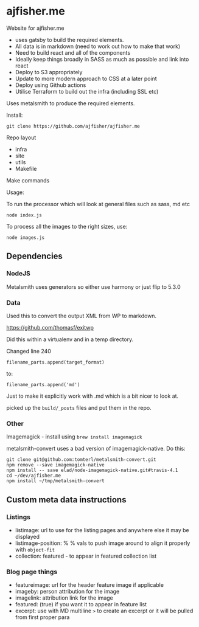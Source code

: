 # ajfisher.me

Website for ajfisher.me

- uses gatsby to build the required elements.
- All data is in markdown (need to work out how to make that work)
- Need to build react and all of the components
- Ideally keep things broadly in SASS as much as possible and link into react
- Deploy to S3 appropriately
- Update to more modern approach to CSS at a later point
- Deploy using Github actions
- Utilise Terraform to build out the infra (including SSL etc)

Uses metalsmith to produce the required elements.

Install:

```
git clone https://github.com/ajfisher/ajfisher.me
```

Repo layout

- infra
- site
- utils
- Makefile


Make commands


Usage:

To run the processor which will look at general files such as sass, md etc

```
node index.js
```

To process all the images to the right sizes, use:

```
node images.js
```

## Dependencies

### NodeJS

Metalsmith uses generators so either use harmony or just flip to 5.3.0

### Data

Used this to convert the output XML from WP to markdown.

https://github.com/thomasf/exitwp

Did this within a virtualenv and in a temp directory.

Changed line 240

```
filename_parts.append(target_format)
```

to:

```
filename_parts.append('md')
```

Just to make it explicitly work with .md which is a bit nicer to look at.

picked up the `build/_posts` files and put them in the repo.

### Other

Imagemagick - install using `brew install imagemagick`

metalsmith-convert uses a bad version of imagemagick-native. Do this:

```
git clone git@github.com:tomterl/metalsmith-convert.git
npm remove --save imagemagick-native
npm install -- save elad/node-imagemagick-native.git#travis-4.1
cd ~/dev/ajfisher.me
npm install ~/tmp/metalsmith-convert
```

## Custom meta data instructions

### Listings

* listimage: url to use for the listing pages and anywhere else it may be displayed
* listimage-position: % % vals to push image around to align it properly with `object-fit`
* collection: featured - to appear in featured collection list


### Blog page things

* featureimage: url for the header feature image if applicable
* imageby: person attribution for the image
* imagelink: attribution link for the image
* featured: (true) if you want it to appear in feature list
* excerpt: use with MD multiline `>` to create an excerpt or it will be pulled
from first proper para
